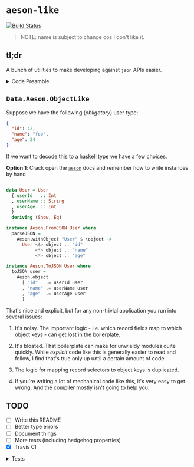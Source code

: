 # `aeson-like`

[![Build Status](https://travis-ci.org/jmackie/aeson-like.svg?branch=master)](https://travis-ci.org/jmackie/aeson-like)

> NOTE: name is subject to change cos I don't like it.

## tl;dr

A bunch of utilities to make developing against `json` APIs easier.

<details>
<summary>Code Preamble</summary>
<p>

All the code in this file is compiled and tested, so we need a module header.

```haskell
{-# LANGUAGE DataKinds         #-}
{-# LANGUAGE DeriveGeneric     #-}
{-# LANGUAGE DerivingVia       #-}
{-# LANGUAGE OverloadedStrings #-}
{-# LANGUAGE TypeApplications  #-}

import Prelude

--import GHC.Generics (Generic)
import Data.Aeson ((.:), (.=))
import qualified Data.Aeson as Aeson
--import Data.Proxy (Proxy(..))
import Test.Tasty
import Test.Tasty.HUnit

--import Data.Aeson.ObjectLike (ObjectLike(..), Prop(..))
--import Data.Aeson.EnumLike (EnumLike(..))
```

</p>
</details>

## `Data.Aeson.ObjectLike`

Suppose we have the following (_obligatory_) user type:

```json
{
  "id": 42,
  "name": "foo",
  "age": 24
}
```

If we want to decode this to a haskell type we have a few choices.

**Option 1**: Crack open the [`aeson`][aeson-hackage] docs and remember how to
write instances by hand

```haskell

data User = User
  { userId   :: Int
  , userName :: String
  , userAge  :: Int
  }
  deriving (Show, Eq)

instance Aeson.FromJSON User where
  parseJSON =
    Aeson.withObject "User" $ \object ->
      User <$> object .: "id"
           <*> object .: "name"
           <*> object .: "age"

instance Aeson.ToJSON User where
  toJSON user =
    Aeson.object
      [ "id"   .= userId user
      , "name" .= userName user
      , "age"  .= userAge user
      ]
```

That's nice and explicit, but for any non-trivial application you run into
several issues:

1. It's noisy. The important logic - i.e. which record fields map to which
   object keys - can get lost in the boilerplate.

2. It's bloated. That boilerplate can make for unwieldy modules quite
   quickly. While _explicit_ code like this is generally easier to read and
   follow, I find that's true only up until a certain amount of code.

3. The logic for mapping record selectors to object keys is duplicated.

4. If you're writing a lot of mechanical code like this, it's very easy to get
   wrong. And the compiler mostly isn't going to help you.

## TODO

- [ ] Write this README
- [ ] Better type errors
- [ ] Document things
- [ ] More tests (including hedgehog properties)
- [x] Travis CI

<details>
<summary>Tests</summary>
<p>

```haskell
main :: IO ()
main = defaultMain tests

tests :: TestTree
tests = testGroup "README"
  [ testCase "User example" $ do
      Aeson.encode (User 1 "john doe" 42) @?=
        "{\"age\":42,\"name\":\"john doe\",\"id\":1}"

      Aeson.decode "{\"age\":42,\"name\":\"john doe\",\"id\":1}" @?=
        Just (User 1 "john doe" 42)
  ]
```

</p>
</details>

[aeson-hackage]: https://hackage.haskell.org/package/aeson
